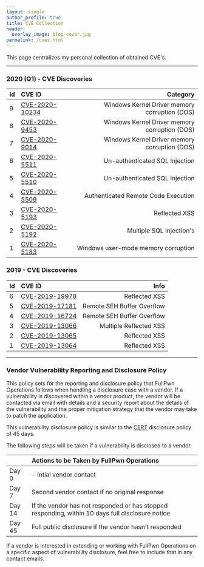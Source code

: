 ```yaml
---
layout: single
author_profile: true
title: CVE Collection
header:
  overlay_image: blog-cover.jpg
permalink: /cves.html
---
```


This page centralizes my personal collection of obtained CVE's.

----

### 2020 (Q1) - CVE Discoveries ###

| Id | CVE ID | Category  |
|:---|:--------|--------:|
| 9 | [CVE-2020-10234](https://cve.mitre.org/cgi-bin/cvename.cgi?name=CVE-2020-10234) | Windows Kernel Driver memory corruption (DOS)|
| 8 | [CVE-2020-9453](https://cve.mitre.org/cgi-bin/cvename.cgi?name=CVE-2020-9014) | Windows Kernel Driver memory corruption (DOS)|
| 7 | [CVE-2020-9014](https://cve.mitre.org/cgi-bin/cvename.cgi?name=CVE-2020-9014) | Windows Kernel Driver memory corruption (DOS)|
| 6 | [CVE-2020-5511](https://cve.mitre.org/cgi-bin/cvename.cgi?name=CVE-2020-5511) | Un-authenticated SQL Injection |
| 5 | [CVE-2020-5510](https://cve.mitre.org/cgi-bin/cvename.cgi?name=CVE-2020-5510) | Un-authenticated SQL Injection |
| 4 | [CVE-2020-5509](https://cve.mitre.org/cgi-bin/cvename.cgi?name=CVE-2020-5509) | Authenticated Remote Code Execution|
| 3 | [CVE-2020-5193](https://cve.mitre.org/cgi-bin/cvename.cgi?name=CVE-2020-5193) | Reflected XSS |
| 2 | [CVE-2020-5192](https://cve.mitre.org/cgi-bin/cvename.cgi?name=CVE-2020-5192) | Multiple SQL Injection's |
| 1 | [CVE-2020-5183](https://cve.mitre.org/cgi-bin/cvename.cgi?name=CVE-2020-5183) | Windows user-mode memory corruption |

### 2019 - CVE Discoveries ###

| Id | CVE ID | Info  |
|:---|:--------|--------:|
| 6 | [CVE-2019-19978](https://cve.mitre.org/cgi-bin/cvename.cgi?name=CVE-2019-19978) | Reflected XSS |
| 5 | [CVE-2019-17181](https://cve.mitre.org/cgi-bin/cvename.cgi?name=CVE-2019-17181) | Remote SEH Buffer Overflow |
| 4 | [CVE-2019-16724](https://cve.mitre.org/cgi-bin/cvename.cgi?name=CVE-2019-16724) | Remote SEH Buffer Overflow |
| 3 | [CVE-2019-13066](https://cve.mitre.org/cgi-bin/cvename.cgi?name=CVE-2019-13066) | Multiple Reflected XSS |
| 2 | [CVE-2019-13065](https://cve.mitre.org/cgi-bin/cvename.cgi?name=CVE-2019-13065) | Reflected XSS |
| 1 | [CVE-2019-13064](https://cve.mitre.org/cgi-bin/cvename.cgi?name=CVE-2019-13064) | Reflected XSS |


----

### Vendor Vulnerability Reporting and Disclosure Policy

This policy sets for the reporting and disclosure policy that FullPwn Operations follows when handling a disclosure case with a vendor. If a vulnerability is discovered within a vendor product, the vendor will be contacted via email with details and a security report about the details of the vulnerability and the proper mitigation strategy that the vendor may take to patch the application.

This vulnerability disclosure policy is similar to the [CERT](https://vuls.cert.org/confluence/display/Wiki/Vulnerability+Disclosure+Policy) disclosure policy of 45 days.

The following steps will be taken if a vulnerability is disclosed to a vendor.

|  | Actions to be Taken by FullPwn Operations |
|:---|:--------|
| Day 0 | - Intial vendor contact |
| Day 7 | Second vendor contact if no original response |
| Day 14 | If the vendor has not responded or has stopped responding, within 10 days full disclosure notice |
| Day 45 | Full public disclosure if the vendor hasn't responded | 

If a vendor is interested in extending or working with FullPwn Operations on a specific aspect of vulnerability disclosure, feel free to include that in any contact emails.
